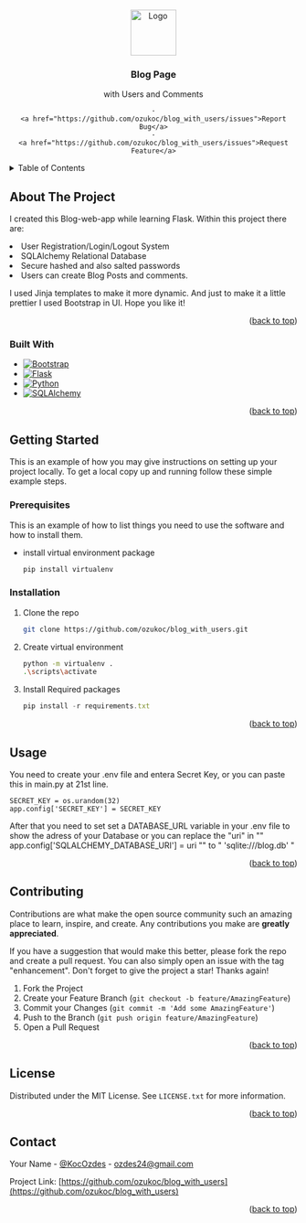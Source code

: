 <a name="readme-top"></a>

<!-- PROJECT LOGO -->
<br />
<div align="center">
  <a href="https://github.com/ozukoc/blog_with_users">
    <img src="https://prnt.sc/CdxThx0S1ycM" alt="Logo" width="80" height="80">
  </a>

<h3 align="center">Blog Page</h3>

  <p align="center">
    with Users and Comments


    ·
    <a href="https://github.com/ozukoc/blog_with_users/issues">Report Bug</a>
    ·
    <a href="https://github.com/ozukoc/blog_with_users/issues">Request Feature</a>
  </p>
</div>



<!-- TABLE OF CONTENTS -->
<details>
  <summary>Table of Contents</summary>
  <ol>
    <li>
      <a href="#about-the-project">About The Project</a>
      <ul>
        <li><a href="#built-with">Built With</a></li>
      </ul>
    </li>
    <li>
      <a href="#getting-started">Getting Started</a>
      <ul>
        <li><a href="#prerequisites">Prerequisites</a></li>
        <li><a href="#installation">Installation</a></li>
      </ul>
    </li>
    <li><a href="#usage">Usage</a></li>
    <li><a href="#contributing">Contributing</a></li>
    <li><a href="#license">License</a></li>
    <li><a href="#contact">Contact</a></li>
  </ol>
</details>



<!-- ABOUT THE PROJECT -->
## About The Project



I created this Blog-web-app while learning Flask. Within this project there are:

<li>User Registration/Login/Logout System</li>
<li>SQLAlchemy Relational Database</li>
<li>Secure hashed and also salted passwords</li>
<li>Users can create Blog Posts and comments.</li>

I used Jinja templates to make it more dynamic. And just to make it a little prettier I used Bootstrap in UI. Hope you like it!


<p align="right">(<a href="#readme-top">back to top</a>)</p>



### Built With


* [![Bootstrap][Bootstrap.com]][Bootstrap-url]
* [![Flask][Flask]][Flask-url]
* [![Python]][Python-url]
* [![SQLAlchemy][sqlalchemy.org]][sqlalchemy-url]

<p align="right">(<a href="#readme-top">back to top</a>)</p>



<!-- GETTING STARTED -->
## Getting Started

This is an example of how you may give instructions on setting up your project locally.
To get a local copy up and running follow these simple example steps.

### Prerequisites

This is an example of how to list things you need to use the software and how to install them.
* install virtual environment package
  ```sh
  pip install virtualenv
  ```

### Installation

1. Clone the repo
   ```sh
   git clone https://github.com/ozukoc/blog_with_users.git
   ```
3. Create virtual environment
   ```sh
   python -m virtualenv .
   .\scripts\activate
   ```
4. Install Required packages
   ```js
   pip install -r requirements.txt
   ```

<p align="right">(<a href="#readme-top">back to top</a>)</p>



<!-- USAGE EXAMPLES -->
## Usage

You need to create your .env file and entera Secret Key, or you can paste this in main.py at 21st line.
```
SECRET_KEY = os.urandom(32)
app.config['SECRET_KEY'] = SECRET_KEY
```

After that you need to set set a DATABASE_URL variable in your .env file to show the adress of your Database or you can replace the  "uri" in "" app.config['SQLALCHEMY_DATABASE_URI'] = uri "" to  " 'sqlite:///blog.db' "

<p align="right">(<a href="#readme-top">back to top</a>)</p>



<!-- CONTRIBUTING -->
## Contributing

Contributions are what make the open source community such an amazing place to learn, inspire, and create. Any contributions you make are **greatly appreciated**.

If you have a suggestion that would make this better, please fork the repo and create a pull request. You can also simply open an issue with the tag "enhancement".
Don't forget to give the project a star! Thanks again!

1. Fork the Project
2. Create your Feature Branch (`git checkout -b feature/AmazingFeature`)
3. Commit your Changes (`git commit -m 'Add some AmazingFeature'`)
4. Push to the Branch (`git push origin feature/AmazingFeature`)
5. Open a Pull Request

<p align="right">(<a href="#readme-top">back to top</a>)</p>



<!-- LICENSE -->
## License

Distributed under the MIT License. See `LICENSE.txt` for more information.

<p align="right">(<a href="#readme-top">back to top</a>)</p>



<!-- CONTACT -->
## Contact

Your Name - [@KocOzdes](https://twitter.com/KocOzdes) - ozdes24@gmail.com

Project Link: [https://github.com/ozukoc/blog_with_users](https://github.com/ozukoc/blog_with_users)

<p align="right">(<a href="#readme-top">back to top</a>)</p>
<!-- MARKDOWN LINKS & IMAGES -->


[product-screenshot]: https://prnt.sc/CdxThx0S1ycM

[Bootstrap.com]: https://img.shields.io/badge/Bootstrap-563D7C?style=for-the-badge&logo=bootstrap&logoColor=white
[Bootstrap-url]: https://getbootstrap.com
[Python]: https://img.shields.io/badge/-python-informational
[Python-url]:https://www.python.org/
[Flask]: https://img.shields.io/badge/-Flask-black
[Flask-url]:https://flask.palletsprojects.com/en/2.2.x/
[sqlalchemy.org]: https://img.shields.io/badge/-SqlAlchemy-red
[sqlalchemy-url]:https://www.sqlalchemy.org/

